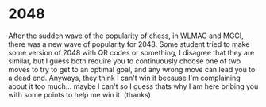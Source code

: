 # 2048

After the sudden wave of the popularity of chess, in WLMAC and MGCI, there was a new wave of popularity for 2048. Some student tried to make some version of 2048 with QR codes or something, I disagree that they are similar, but I guess both require you to continuously choose one of two moves to try to get to an optimal goal, and any wrong move can lead you to a dead end. Anyways, they think I can't win it because I'm complaining about it too much... maybe I can't so I guess thats why I am here bribing you with some points to help me win it. (thanks)
